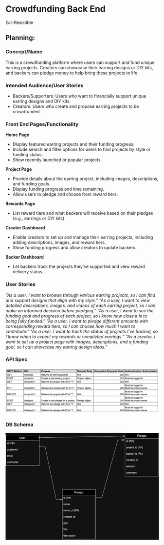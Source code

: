 # Crowdfunding Back End
Ear-Resistible

## Planning:
### Concept/Name
This is a crowdfunding platform where users can support and fund unique earring projects. Creators can showcase their earring designs or DIY kits, and backers can pledge money to help bring these projects to life.

### Intended Audience/User Stories
- Backers/Supporters: Users who want to financially support unique earring designs and DIY kits.
- Creators: Users who create and propose earring projects to be crowdfunded.

### Front End Pages/Functionality
**Home Page**
- Display featured earring projects and their funding progress.
- Include search and filter options for users to find projects by style or funding status.
- Show recently launched or popular projects.

**Project Page**
- Provide details about the earring project, including images, descriptions, and funding goals.
- Display funding progress and time remaining.
- Allow users to pledge and choose from reward tiers.

**Rewards Page**
- List reward tiers and what backers will receive based on their pledges (e.g., earrings or DIY kits).

**Creator Dashboard**
- Enable creators to set up and manage their earring projects, including adding descriptions, images, and reward tiers.
- Show funding progress and allow creators to update backers.

**Backer Dashboard**
- Let backers track the projects they’ve supported and view reward delivery status.

### User Stories
_“As a user, I want to browse through various earring projects, so I can find and support designs that align with my style.”_
_“As a user, I want to view detailed descriptions, images, and videos of each earring project, so I can make an informed decision before pledging.”_
_“As a user, I want to see the funding goal and progress of each project, so I know how close it is to being fully funded.”_
_“As a user, I want to pledge different amounts with corresponding reward tiers, so I can choose how much I want to contribute.”_
_“As a user, I want to track the status of projects I’ve backed, so I know when to expect my rewards or completed earrings.”_
_“As a creator, I want to set up a project page with images, descriptions, and a funding goal, so I can showcase my earring design ideas.”_

### API Spec
![Django Endpoints](./README_img/API_Spec.png)

### DB Schema
![Database Schema](./README_img/Database%20Schema.drawio.png)